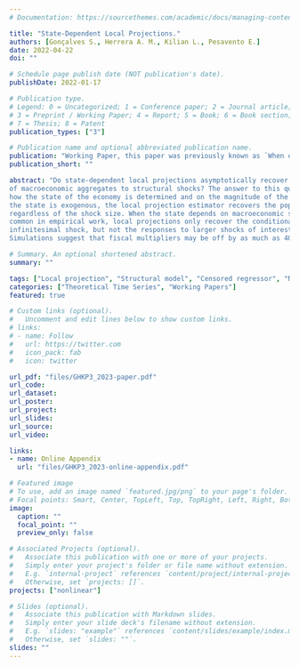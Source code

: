 ```yaml
---
# Documentation: https://sourcethemes.com/academic/docs/managing-content/

title: "State-Dependent Local Projections."
authors: [Gonçalves S., Herrera A. M., Kilian L., Pesavento E.]
date: 2022-04-22
doi: ""

# Schedule page publish date (NOT publication's date).
publishDate: 2022-01-17

# Publication type.
# Legend: 0 = Uncategorized; 1 = Conference paper; 2 = Journal article;
# 3 = Preprint / Working Paper; 4 = Report; 5 = Book; 6 = Book section;
# 7 = Thesis; 8 = Patent
publication_types: ["3"]

# Publication name and optional abbreviated publication name.
publication: "Working Paper, this paper was previously known as `When do State-Dependent Local Projections Work?')"
publication_short: ""

abstract: "Do state-dependent local projections asymptotically recover the population responses
of macroeconomic aggregates to structural shocks? The answer to this question depends on
how the state of the economy is determined and on the magnitude of the shocks. When
the state is exogenous, the local projection estimator recovers the population response
regardless of the shock size. When the state depends on macroeconomic shocks, as is
common in empirical work, local projections only recover the conditional response to an
infinitesimal shock, but not the responses to larger shocks of interest in many applications.
Simulations suggest that fiscal multipliers may be off by as much as 40 percent."

# Summary. An optional shortened abstract.
summary: ""

tags: ["Local projection", "Structural model", "Censored regressor", "Nonlinear transformation", "Nonlinear responses", "Monte Carlo integration"]
categories: ["Theoretical Time Series", "Working Papers"]
featured: true

# Custom links (optional).
#   Uncomment and edit lines below to show custom links.
# links:
# - name: Follow
#   url: https://twitter.com
#   icon_pack: fab
#   icon: twitter

url_pdf: "files/GHKP3_2023-paper.pdf"
url_code: 
url_dataset:
url_poster:
url_project:
url_slides:
url_source:
url_video:

links: 
- name: Online Appendix
  url: "files/GHKP3_2023-online-appendix.pdf"

# Featured image
# To use, add an image named `featured.jpg/png` to your page's folder. 
# Focal points: Smart, Center, TopLeft, Top, TopRight, Left, Right, BottomLeft, Bottom, BottomRight.
image:
  caption: ""
  focal_point: ""
  preview_only: false

# Associated Projects (optional).
#   Associate this publication with one or more of your projects.
#   Simply enter your project's folder or file name without extension.
#   E.g. `internal-project` references `content/project/internal-project/index.md`.
#   Otherwise, set `projects: []`.
projects: ["nonlinear"]

# Slides (optional).
#   Associate this publication with Markdown slides.
#   Simply enter your slide deck's filename without extension.
#   E.g. `slides: "example"` references `content/slides/example/index.md`.
#   Otherwise, set `slides: ""`.
slides: ""
---
```



